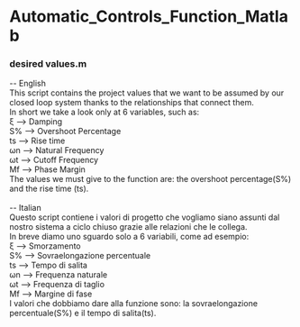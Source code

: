 # Automatic_Controls_Function_Matlab

### desired values.m

-- English<br>
This script contains the project values that we want to be assumed by our closed loop system thanks to the relationships that connect them.<br>
In short we take a look only at 6 variables, such as:<br>
ξ --> Damping<br>
S% --> Overshoot Percentage<br>
ts --> Rise time<br>
ωn --> Natural Frequency<br>
ωt --> Cutoff Frequency<br>
Mf --> Phase Margin<br>
The values we must give to the function are: the overshoot percentage(S%) and the rise time (ts).<br><br>
-- Italian<br>
Questo script contiene i valori di progetto che vogliamo siano assunti dal nostro sistema a ciclo chiuso grazie alle relazioni che le collega.<br>
In breve diamo uno sguardo solo a 6 variabili, come ad esempio:<br>
ξ --> Smorzamento<br>
S% --> Sovraelongazione percentuale<br>
ts --> Tempo di salita<br>
ωn --> Frequenza naturale<br>
ωt --> Frequenza di taglio<br>
Mf --> Margine di fase<br>
I valori che dobbiamo dare alla funzione sono: la sovraelongazione percentuale(S%) e il tempo di salita(ts).
